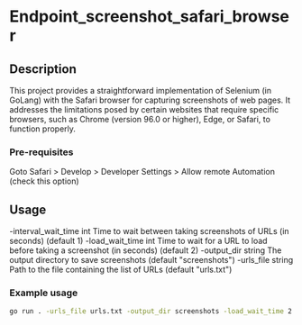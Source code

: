 # Endpoint_screenshot_safari_browser

## Description

This project provides a straightforward implementation of Selenium (in GoLang) with the Safari browser for capturing screenshots of web pages. It addresses the limitations posed by certain websites that require specific browsers, such as Chrome (version 96.0 or higher), Edge, or Safari, to function properly.

### Pre-requisites

Goto Safari > Develop > Developer Settings > Allow remote Automation (check this option)

## Usage

-interval_wait_time int
Time to wait between taking screenshots of URLs (in seconds) (default 1)
-load_wait_time int
Time to wait for a URL to load before taking a screenshot (in seconds) (default 2)
-output_dir string
The output directory to save screenshots (default "screenshots")
-urls_file string
Path to the file containing the list of URLs (default "urls.txt")

### Example usage

```bash
go run . -urls_file urls.txt -output_dir screenshots -load_wait_time 2 -interval_wait_time 1
```
